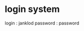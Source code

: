 # login system
login    : janklod
password : password
<?php 
password_hash('password', PASSWORD_DEFAULT);

?>

